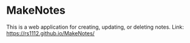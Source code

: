 # MakeNotes
This is a web application for creating, updating, or deleting  notes.
Link: https://rs1112.github.io/MakeNotes/
